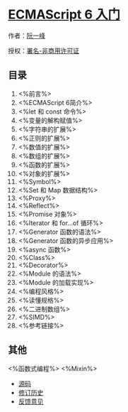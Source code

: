 # [ECMAScript 6 入门]()

作者：[阮一峰](http://www.ruanyifeng.com)

授权：<a rel="license" href="http://creativecommons.org/licenses/by-nc/4.0/">署名-非商用许可证</a>

## 目录
1. <%前言%>
1. <%ECMAScript 6简介%>
1. <%let 和 const 命令%>
1. <%变量的解构赋值%>
1. <%字符串的扩展%>
1. <%正则的扩展%>
1. <%数值的扩展%>
1. <%数组的扩展%>
1. <%函数的扩展%>
1. <%对象的扩展%>
1. <%Symbol%>
1. <%Set 和 Map 数据结构%>
1. <%Proxy%>
1. <%Reflect%>
1. <%Promise 对象%>
1. <%Iterator 和 for...of 循环%>
1. <%Generator 函数的语法%>
1. <%Generator 函数的异步应用%>
1. <%async 函数%>
1. <%Class%>
1. <%Decorator%>
1. <%Module 的语法%>
1. <%Module 的加载实现%>
1. <%编程风格%>
1. <%读懂规格%>
1. <%二进制数组%>
1. <%SIMD%>
1. <%参考链接%>

## 其他
<%函数式编程%>
<%Mixin%>
- [源码](http://github.com/ruanyf/es6tutorial/)
- [修订历史](https://github.com/ruanyf/es6tutorial/commits/gh-pages)
- [反馈意见](https://github.com/ruanyf/es6tutorial/issues)
